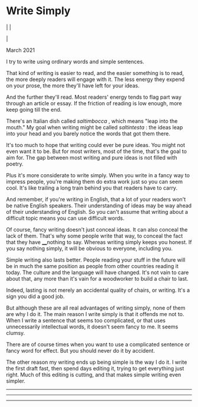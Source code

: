 # Write Simply

| | [](index.html)  
  
|   
  
March 2021  
  
I try to write using ordinary words and simple sentences.  
  
That kind of writing is easier to read, and the easier something is to read, the more deeply readers will engage with it. The less energy they expend on your prose, the more they'll have left for your ideas.  
  
And the further they'll read. Most readers' energy tends to flag part way through an article or essay. If the friction of reading is low enough, more keep going till the end.  
  
There's an Italian dish called _saltimbocca_ , which means "leap into the mouth." My goal when writing might be called _saltintesta_ : the ideas leap into your head and you barely notice the words that got them there.  
  
It's too much to hope that writing could ever be pure ideas. You might not even want it to be. But for most writers, most of the time, that's the goal to aim for. The gap between most writing and pure ideas is not filled with poetry.  
  
Plus it's more considerate to write simply. When you write in a fancy way to impress people, you're making them do extra work just so you can seem cool. It's like trailing a long train behind you that readers have to carry.  
  
And remember, if you're writing in English, that a lot of your readers won't be native English speakers. Their understanding of ideas may be way ahead of their understanding of English. So you can't assume that writing about a difficult topic means you can use difficult words.  
  
Of course, fancy writing doesn't just conceal ideas. It can also conceal the lack of them. That's why some people write that way, to conceal the fact that they have [__](https://scholar.google.com/scholar?hl=en&as_sdt=0%2C5&q=hermeneutic+dialectics+hegemonic+modalities)nothing to say. Whereas writing simply keeps you honest. If you say nothing simply, it will be obvious to everyone, including you.  
  
Simple writing also lasts better. People reading your stuff in the future will be in much the same position as people from other countries reading it today. The culture and the language will have changed. It's not vain to care about that, any more than it's vain for a woodworker to build a chair to last.  
  
Indeed, lasting is not merely an accidental quality of chairs, or writing. It's a sign you did a good job.  
  
But although these are all real advantages of writing simply, none of them are why I do it. The main reason I write simply is that it offends me not to. When I write a sentence that seems too complicated, or that uses unnecessarily intellectual words, it doesn't seem fancy to me. It seems clumsy.  
  
There are of course times when you want to use a complicated sentence or fancy word for effect. But you should never do it by accident.  
  
The other reason my writing ends up being simple is the way I do it. I write the first draft fast, then spend days editing it, trying to get everything just right. Much of this editing is cutting, and that makes simple writing even simpler.  
  
  
---  
  
  

* * *  
  
---

